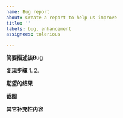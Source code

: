 ```yaml
---
name: Bug report
about: Create a report to help us improve
title: ''
labels: bug, enhancement
assignees: tolerious

---
```


**简要描述该Bug**


**复现步骤**
1. 
2. 

**期望的结果**


**截图**



**其它补充性内容**
